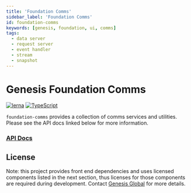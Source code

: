 ```yaml
---
title: 'Foundation Comms'
sidebar_label: 'Foundation Comms'
id: foundation-comms
keywords: [genesis, foundation, ui, comms]
tags:
  - data server
  - request server
  - event handler
  - stream
  - snapshot
---
```


# Genesis Foundation Comms

[![lerna](https://img.shields.io/badge/maintained%20with-lerna-cc00ff.svg)](https://lerna.js.org/)
[![TypeScript](https://img.shields.io/badge/%3C%2F%3E-TypeScript-%230074c1.svg)](https://www.typescriptlang.org/)

`foundation-comms` provides a collection of comms services and utilities. Please see the API docs linked below for more information.

### [API Docs](./docs/api/index.md)

## License

Note: this project provides front end dependencies and uses licensed components listed in the next section, thus licenses for those components are required during development. Contact [Genesis Global](https://genesis.global/contact-us/) for more details.